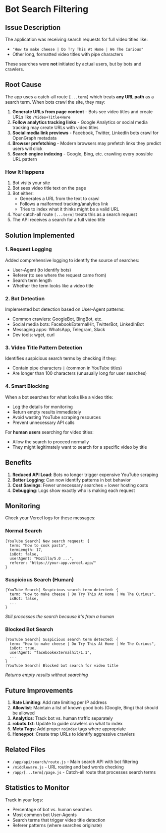 # Bot Search Filtering

## Issue Description

The application was receiving search requests for full video titles like:
- `"How to make cheese | Do Try This At Home | We The Curious"`
- Other long, formatted video titles with pipe characters

These searches were **not** initiated by actual users, but by bots and crawlers.

## Root Cause

The app uses a catch-all route `[...term]` which treats **any URL path** as a search term. When bots crawl the site, they may:

1. **Generate URLs from page content** - Bots see video titles and create URLs like `/Video+Title+Here`
2. **Follow analytics tracking links** - Google Analytics or social media tracking may create URLs with video titles
3. **Social media link previews** - Facebook, Twitter, LinkedIn bots crawl for OpenGraph metadata
4. **Browser prefetching** - Modern browsers may prefetch links they predict users will click
5. **Search engine indexing** - Google, Bing, etc. crawling every possible URL pattern

### How It Happens

1. Bot visits your site
2. Bot sees video title text on the page
3. Bot either:
   - Generates a URL from the text to crawl
   - Follows a malformed tracking/analytics link
   - Tries to index what it thinks might be a valid URL
4. Your catch-all route `[...term]` treats this as a search request
5. The API receives a search for a full video title

## Solution Implemented

### 1. Request Logging
Added comprehensive logging to identify the source of searches:
- User-Agent (to identify bots)
- Referer (to see where the request came from)
- Search term length
- Whether the term looks like a video title

### 2. Bot Detection
Implemented bot detection based on User-Agent patterns:
- Common crawlers: GoogleBot, BingBot, etc.
- Social media bots: FacebookExternalHit, TwitterBot, LinkedInBot
- Messaging apps: WhatsApp, Telegram, Slack
- Dev tools: wget, curl

### 3. Video Title Pattern Detection
Identifies suspicious search terms by checking if they:
- Contain pipe characters ` | ` (common in YouTube titles)
- Are longer than 100 characters (unusually long for user searches)

### 4. Smart Blocking
When a bot searches for what looks like a video title:
- Log the details for monitoring
- Return empty results immediately
- Avoid wasting YouTube scraping resources
- Prevent unnecessary API calls

For **human users** searching for video titles:
- Allow the search to proceed normally
- They might legitimately want to search for a specific video by title

## Benefits

1. **Reduced API Load**: Bots no longer trigger expensive YouTube scraping
2. **Better Logging**: Can now identify patterns in bot behavior
3. **Cost Savings**: Fewer unnecessary searches = lower hosting costs
4. **Debugging**: Logs show exactly who is making each request

## Monitoring

Check your Vercel logs for these messages:

### Normal Search
```
[YouTube Search] New search request: {
  term: "how to cook pasta",
  termLength: 17,
  isBot: false,
  userAgent: "Mozilla/5.0 ...",
  referer: "https://your-app.vercel.app/"
}
```

### Suspicious Search (Human)
```
[YouTube Search] Suspicious search term detected: {
  term: "How to make cheese | Do Try This At Home | We The Curious",
  isBot: false,
  ...
}
```
*Still processes the search because it's from a human*

### Blocked Bot Search
```
[YouTube Search] Suspicious search term detected: {
  term: "How to make cheese | Do Try This At Home | We The Curious",
  isBot: true,
  userAgent: "facebookexternalhit/1.1",
  ...
}
[YouTube Search] Blocked bot search for video title
```
*Returns empty results without searching*

## Future Improvements

1. **Rate Limiting**: Add rate limiting per IP address
2. **Allowlist**: Maintain a list of known good bots (Google, Bing) that should be allowed
3. **Analytics**: Track bot vs. human traffic separately
4. **robots.txt**: Update to guide crawlers on what to index
5. **Meta Tags**: Add proper `noindex` tags where appropriate
6. **Honeypot**: Create trap URLs to identify aggressive crawlers

## Related Files

- `/app/api/search/route.js` - Main search API with bot filtering
- `/middleware.js` - URL routing and bad words checking
- `/app/[...term]/page.js` - Catch-all route that processes search terms

## Statistics to Monitor

Track in your logs:
- Percentage of bot vs. human searches
- Most common bot User-Agents
- Search terms that trigger video title detection
- Referer patterns (where searches originate)

